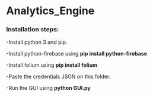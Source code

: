 # Analytics_Engine
### Installation steps:
-Install python 3 and pip.

-Install python-firebase using **pip install python-firebase**

-Install folium using **pip install folium**

-Paste the credentials JSON on this folder.

-Run the GUI using **python GUI.py**

